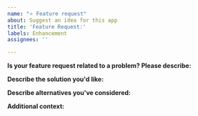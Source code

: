 ```yaml
---
name: "⭐ Feature request"
about: Suggest an idea for this app
title: 'Feature Request:'
labels: Enhancement
assignees: ''

---
```


**Is your feature request related to a problem? Please describe:**
<!-- A clear and concise description of what the problem is. Ex. I'm always frustrated when... -->

**Describe the solution you'd like:**
<!-- A clear and concise description of what you want to happen. -->

**Describe alternatives you've considered:**
<!-- A clear and concise description of any alternative solutions or features you've considered. -->

**Additional context:**
<!-- Add any other context or screenshots about the feature request here. -->
